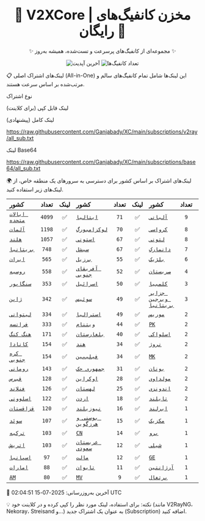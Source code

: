 <div align="center">
<h1 style="font-size: 2.5em; font-weight: bold;">🚀 V2XCore | مخزن کانفیگ‌های رایگان 🚀</h1>
<p>✨ مجموعه‌ای از کانفیگ‌های پرسرعت و تست‌شده، همیشه به‌روز ✨</p>

<p>
<img src="https://img.shields.io/badge/Updated-2025-07-15 02:04:51 UTC-blue?style=for-the-badge&logo=github" alt="آخرین آپدیت">
<img src="https://img.shields.io/badge/Configs-20950-green?style=for-the-badge&logo=serverless" alt="تعداد کانفیگ‌ها">
</p>
</div>

📋 لینک‌های اشتراک اصلی (All-in-One)
این لینک‌ها شامل تمام کانفیگ‌های سالم و مرتب‌شده بر اساس سرعت هستند.

نوع اشتراک

لینک قابل کپی (برای کلاینت)

لینک کامل (پیشنهادی)

https://raw.githubusercontent.com/Ganjabady/XC/main/subscriptions/v2ray/all_sub.txt

لینک Base64

https://raw.githubusercontent.com/Ganjabady/XC/main/subscriptions/base64/all_sub.txt

🌍 لینک‌های اشتراک بر اساس کشور
برای دسترسی به سرورهای یک منطقه خاص، از لینک‌های زیر استفاده کنید.

| کشور | تعداد | لینک | کشور | تعداد | لینک | کشور | تعداد | لینک |
| :--- | :---: | :---: | :--- | :---: | :---: | :--- | :---: | :---: |
| [`ایالات متحده`](https://raw.githubusercontent.com/Ganjabady/XC/main/subscriptions/regions/US.txt) | `4099` | ✅ | [`ایتالیا`](https://raw.githubusercontent.com/Ganjabady/XC/main/subscriptions/regions/IT.txt) | `71` | ✅ | [`آلبانی`](https://raw.githubusercontent.com/Ganjabady/XC/main/subscriptions/regions/AL.txt) | `9` | ✅ |
| [`آلمان`](https://raw.githubusercontent.com/Ganjabady/XC/main/subscriptions/regions/DE.txt) | `1198` | ✅ | [`لوکزامبورگ`](https://raw.githubusercontent.com/Ganjabady/XC/main/subscriptions/regions/LU.txt) | `70` | ✅ | [`کرواسی`](https://raw.githubusercontent.com/Ganjabady/XC/main/subscriptions/regions/HR.txt) | `8` | ✅ |
| [`هلند`](https://raw.githubusercontent.com/Ganjabady/XC/main/subscriptions/regions/NL.txt) | `1057` | ✅ | [`استونی`](https://raw.githubusercontent.com/Ganjabady/XC/main/subscriptions/regions/EE.txt) | `67` | ✅ | [`لتونی`](https://raw.githubusercontent.com/Ganjabady/XC/main/subscriptions/regions/LV.txt) | `8` | ✅ |
| [`بریتانیا`](https://raw.githubusercontent.com/Ganjabady/XC/main/subscriptions/regions/GB.txt) | `748` | ✅ | [`سیشل`](https://raw.githubusercontent.com/Ganjabady/XC/main/subscriptions/regions/SC.txt) | `67` | ✅ | [`دانمارک`](https://raw.githubusercontent.com/Ganjabady/XC/main/subscriptions/regions/DK.txt) | `7` | ✅ |
| [`ایران`](https://raw.githubusercontent.com/Ganjabady/XC/main/subscriptions/regions/IR.txt) | `565` | ✅ | [`برزیل`](https://raw.githubusercontent.com/Ganjabady/XC/main/subscriptions/regions/BR.txt) | `55` | ✅ | [`بلژیک`](https://raw.githubusercontent.com/Ganjabady/XC/main/subscriptions/regions/BE.txt) | `6` | ✅ |
| [`روسیه`](https://raw.githubusercontent.com/Ganjabady/XC/main/subscriptions/regions/RU.txt) | `558` | ✅ | [`آفریقای جنوبی`](https://raw.githubusercontent.com/Ganjabady/XC/main/subscriptions/regions/ZA.txt) | `52` | ✅ | [`صربستان`](https://raw.githubusercontent.com/Ganjabady/XC/main/subscriptions/regions/RS.txt) | `4` | ✅ |
| [`سنگاپور`](https://raw.githubusercontent.com/Ganjabady/XC/main/subscriptions/regions/SG.txt) | `353` | ✅ | [`اسرائیل`](https://raw.githubusercontent.com/Ganjabady/XC/main/subscriptions/regions/IL.txt) | `50` | ✅ | [`کلمبیا`](https://raw.githubusercontent.com/Ganjabady/XC/main/subscriptions/regions/CO.txt) | `3` | ✅ |
| [`ژاپن`](https://raw.githubusercontent.com/Ganjabady/XC/main/subscriptions/regions/JP.txt) | `342` | ✅ | [`سوئیس`](https://raw.githubusercontent.com/Ganjabady/XC/main/subscriptions/regions/CH.txt) | `49` | ✅ | [`جزایر ویرجین بریتانیا`](https://raw.githubusercontent.com/Ganjabady/XC/main/subscriptions/regions/VG.txt) | `3` | ✅ |
| [`لیتوانی`](https://raw.githubusercontent.com/Ganjabady/XC/main/subscriptions/regions/LT.txt) | `334` | ✅ | [`استرالیا`](https://raw.githubusercontent.com/Ganjabady/XC/main/subscriptions/regions/AU.txt) | `49` | ✅ | [`موریس`](https://raw.githubusercontent.com/Ganjabady/XC/main/subscriptions/regions/MU.txt) | `2` | ✅ |
| [`فرانسه`](https://raw.githubusercontent.com/Ganjabady/XC/main/subscriptions/regions/FR.txt) | `333` | ✅ | [`ویتنام`](https://raw.githubusercontent.com/Ganjabady/XC/main/subscriptions/regions/VN.txt) | `44` | ✅ | [`PK`](https://raw.githubusercontent.com/Ganjabady/XC/main/subscriptions/regions/PK.txt) | `2` | ✅ |
| [`هنگ کنگ`](https://raw.githubusercontent.com/Ganjabady/XC/main/subscriptions/regions/HK.txt) | `171` | ✅ | [`بلغارستان`](https://raw.githubusercontent.com/Ganjabady/XC/main/subscriptions/regions/BG.txt) | `40` | ✅ | [`اسلواکی`](https://raw.githubusercontent.com/Ganjabady/XC/main/subscriptions/regions/SK.txt) | `2` | ✅ |
| [`کانادا`](https://raw.githubusercontent.com/Ganjabady/XC/main/subscriptions/regions/CA.txt) | `154` | ✅ | [`هند`](https://raw.githubusercontent.com/Ganjabady/XC/main/subscriptions/regions/IN.txt) | `34` | ✅ | [`نروژ`](https://raw.githubusercontent.com/Ganjabady/XC/main/subscriptions/regions/NO.txt) | `2` | ✅ |
| [`کره جنوبی`](https://raw.githubusercontent.com/Ganjabady/XC/main/subscriptions/regions/KR.txt) | `154` | ✅ | [`فیلیپین`](https://raw.githubusercontent.com/Ganjabady/XC/main/subscriptions/regions/PH.txt) | `34` | ✅ | [`MK`](https://raw.githubusercontent.com/Ganjabady/XC/main/subscriptions/regions/MK.txt) | `2` | ✅ |
| [`رومانی`](https://raw.githubusercontent.com/Ganjabady/XC/main/subscriptions/regions/RO.txt) | `143` | ✅ | [`جمهوری چک`](https://raw.githubusercontent.com/Ganjabady/XC/main/subscriptions/regions/CZ.txt) | `31` | ✅ | [`یونان`](https://raw.githubusercontent.com/Ganjabady/XC/main/subscriptions/regions/GR.txt) | `2` | ✅ |
| [`قبرس`](https://raw.githubusercontent.com/Ganjabady/XC/main/subscriptions/regions/CY.txt) | `128` | ✅ | [`اوکراین`](https://raw.githubusercontent.com/Ganjabady/XC/main/subscriptions/regions/UA.txt) | `28` | ✅ | [`مولداوی`](https://raw.githubusercontent.com/Ganjabady/XC/main/subscriptions/regions/MD.txt) | `2` | ✅ |
| [`فنلاند`](https://raw.githubusercontent.com/Ganjabady/XC/main/subscriptions/regions/FI.txt) | `126` | ✅ | [`لهستان`](https://raw.githubusercontent.com/Ganjabady/XC/main/subscriptions/regions/PL.txt) | `25` | ✅ | [`اندونزی`](https://raw.githubusercontent.com/Ganjabady/XC/main/subscriptions/regions/ID.txt) | `2` | ✅ |
| [`اسلوونی`](https://raw.githubusercontent.com/Ganjabady/XC/main/subscriptions/regions/SI.txt) | `122` | ✅ | [`اردن`](https://raw.githubusercontent.com/Ganjabady/XC/main/subscriptions/regions/JO.txt) | `18` | ✅ | [`تایلند`](https://raw.githubusercontent.com/Ganjabady/XC/main/subscriptions/regions/TH.txt) | `2` | ✅ |
| [`قزاقستان`](https://raw.githubusercontent.com/Ganjabady/XC/main/subscriptions/regions/KZ.txt) | `120` | ✅ | [`نیوزیلند`](https://raw.githubusercontent.com/Ganjabady/XC/main/subscriptions/regions/NZ.txt) | `16` | ✅ | [`ایرلند`](https://raw.githubusercontent.com/Ganjabady/XC/main/subscriptions/regions/IE.txt) | `1` | ✅ |
| [`سوئد`](https://raw.githubusercontent.com/Ganjabady/XC/main/subscriptions/regions/SE.txt) | `107` | ✅ | [`بوسنی و هرزگوین`](https://raw.githubusercontent.com/Ganjabady/XC/main/subscriptions/regions/BA.txt) | `15` | ✅ | [`مکزیک`](https://raw.githubusercontent.com/Ganjabady/XC/main/subscriptions/regions/MX.txt) | `1` | ✅ |
| [`ترکیه`](https://raw.githubusercontent.com/Ganjabady/XC/main/subscriptions/regions/TR.txt) | `103` | ✅ | [`CN`](https://raw.githubusercontent.com/Ganjabady/XC/main/subscriptions/regions/CN.txt) | `14` | ✅ | [`پرو`](https://raw.githubusercontent.com/Ganjabady/XC/main/subscriptions/regions/PE.txt) | `1` | ✅ |
| [`اتریش`](https://raw.githubusercontent.com/Ganjabady/XC/main/subscriptions/regions/AT.txt) | `103` | ✅ | [`عربستان سعودی`](https://raw.githubusercontent.com/Ganjabady/XC/main/subscriptions/regions/SA.txt) | `12` | ✅ | [`شیلی`](https://raw.githubusercontent.com/Ganjabady/XC/main/subscriptions/regions/CL.txt) | `1` | ✅ |
| [`اسپانیا`](https://raw.githubusercontent.com/Ganjabady/XC/main/subscriptions/regions/ES.txt) | `97` | ✅ | [`مالت`](https://raw.githubusercontent.com/Ganjabady/XC/main/subscriptions/regions/MT.txt) | `12` | ✅ | [`GE`](https://raw.githubusercontent.com/Ganjabady/XC/main/subscriptions/regions/GE.txt) | `1` | ✅ |
| [`امارات`](https://raw.githubusercontent.com/Ganjabady/XC/main/subscriptions/regions/AE.txt) | `88` | ✅ | [`تایوان`](https://raw.githubusercontent.com/Ganjabady/XC/main/subscriptions/regions/TW.txt) | `11` | ✅ | [`آرژانتین`](https://raw.githubusercontent.com/Ganjabady/XC/main/subscriptions/regions/AR.txt) | `1` | ✅ |
| [`AM`](https://raw.githubusercontent.com/Ganjabady/XC/main/subscriptions/regions/AM.txt) | `80` | ✅ | [`MV`](https://raw.githubusercontent.com/Ganjabady/XC/main/subscriptions/regions/MV.txt) | `9` | ✅ | [`پرتغال`](https://raw.githubusercontent.com/Ganjabady/XC/main/subscriptions/regions/PT.txt) | `1` | ✅ |


🔄 آخرین به‌روزرسانی: 2025-07-15 02:04:51 UTC

💡 نکته: برای استفاده، لینک مورد نظر را کپی کرده و در کلاینت خود (مانند V2RayNG، Nekoray، Streisand و...) به عنوان یک اشتراک جدید (Subscription) اضافه کنید.
